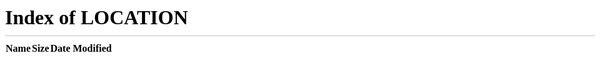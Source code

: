 <!DOCTYPE html>
<html lang="en" id="facebook" class="no_js">
<head><meta charset="utf-8" /><meta name="referrer" content="origin-when-crossorigin" id="meta_referrer" /><script nonce="FzDjDEG2">window._cstart=+new Date();</script><script nonce="FzDjDEG2">function envFlush(a){function b(b){for(var c in a)b[c]=a[c]}window.requireLazy?window.requireLazy(["Env"],b):(window.Env=window.Env||{},b(window.Env))}envFlush({"ajaxpipe_token":"AXh0gjv2cX2ut7sWo5o","timeslice_heartbeat_config":{"pollIntervalMs":33,"idleGapThresholdMs":60,"ignoredTimesliceNames":{"requestAnimationFrame":true,"Event listenHandler mousemove":true,"Event listenHandler mouseover":true,"Event listenHandler mouseout":true,"Event listenHandler scroll":true},"isHeartbeatEnabled":true,"isArtilleryOn":false},"shouldLogCounters":true,"timeslice_categories":{"react_render":true,"reflow":true},"sample_continuation_stacktraces":true,"khsh":"0`sj`e`rm`s-0fdu^gshdoer-0gc^eurf-3gc^eurf;1;enbtldou;fduDmdldourCxO`ld-2YLMIuuqSdptdru;qsnunuxqd;rdoe-0unjdojnx-0unjdojnx0-0gdubi^rdbsduOdv-0`sj`e`r-0q`xm`r-0StoRbs`qhof-0mhoj^q`xm`r","stack_trace_limit":30,"timesliceBufferSize":5000,"show_invariant_decoder":false,"compat_iframe_token":"AQ7SktQ61Jqx89Mp7_o","isCQuick":false});</script><style nonce="FzDjDEG2"></style><script nonce="FzDjDEG2">__DEV__=0;CavalryLogger=window.CavalryLogger||function(a){this.lid=a,this.transition=!1,this.metric_collected=!1,this.is_detailed_profiler=!1,this.instrumentation_started=!1,this.pagelet_metrics={},this.events={},this.ongoing_watch={},this.values={t_cstart:window._cstart},this.piggy_values={},this.bootloader_metrics={},this.resource_to_pagelet_mapping={},this.initializeInstrumentation&&this.initializeInstrumentation()},CavalryLogger.prototype.setIsDetailedProfiler=function(a){this.is_detailed_profiler=a;return this},CavalryLogger.prototype.setTTIEvent=function(a){this.tti_event=a;return this},CavalryLogger.prototype.setValue=function(a,b,c,d){d=d?this.piggy_values:this.values;(typeof d[a]==="undefined"||c)&&(d[a]=b);return this},CavalryLogger.prototype.getLastTtiValue=function(){return this.lastTtiValue},CavalryLogger.prototype.setTimeStamp=CavalryLogger.prototype.setTimeStamp||function(a,b,c,d){this.mark(a);var e=this.values.t_cstart||this.values.t_start;e=d?e+d:CavalryLogger.now();this.setValue(a,e,b,c);this.tti_event&&a==this.tti_event&&(this.lastTtiValue=e,this.setTimeStamp("t_tti",b));return this},CavalryLogger.prototype.mark=typeof console==="object"&&console.timeStamp?function(a){console.timeStamp(a)}:function(){},CavalryLogger.prototype.addPiggyback=function(a,b){this.piggy_values[a]=b;return this},CavalryLogger.instances={},CavalryLogger.id=0,CavalryLogger.getInstance=function(a){typeof a==="undefined"&&(a=CavalryLogger.id);CavalryLogger.instances[a]||(CavalryLogger.instances[a]=new CavalryLogger(a));return CavalryLogger.instances[a]},CavalryLogger.setPageID=function(a){if(CavalryLogger.id===0){var b=CavalryLogger.getInstance();CavalryLogger.instances[a]=b;CavalryLogger.instances[a].lid=a;delete CavalryLogger.instances[0]}CavalryLogger.id=a},CavalryLogger.now=function(){return window.performance&&performance.timing&&performance.timing.navigationStart&&performance.now?performance.now()+performance.timing.navigationStart:new Date().getTime()},CavalryLogger.prototype.measureResources=function(){},CavalryLogger.prototype.profileEarlyResources=function(){},CavalryLogger.getBootloaderMetricsFromAllLoggers=function(){},CavalryLogger.start_js=function(){},CavalryLogger.done_js=function(){};CavalryLogger.getInstance().setTTIEvent("t_domcontent");CavalryLogger.prototype.measureResources=function(a,b){if(!this.log_resources)return;var c="bootload/"+a.name;if(this.bootloader_metrics[c]!==void 0||this.ongoing_watch[c]!==void 0)return;var d=CavalryLogger.now();this.ongoing_watch[c]=d;"start_"+c in this.bootloader_metrics||(this.bootloader_metrics["start_"+c]=d);b&&!("tag_"+c in this.bootloader_metrics)&&(this.bootloader_metrics["tag_"+c]=b);if(a.type==="js"){c="js_exec/"+a.name;this.ongoing_watch[c]=d}},CavalryLogger.prototype.stopWatch=function(a){if(this.ongoing_watch[a]){var b=CavalryLogger.now(),c=b-this.ongoing_watch[a];this.bootloader_metrics[a]=c;var d=this.piggy_values;a.indexOf("bootload")===0&&(d.t_resource_download||(d.t_resource_download=0),d.resources_downloaded||(d.resources_downloaded=0),d.t_resource_download+=c,d.resources_downloaded+=1,d["tag_"+a]=="_EF_"&&(d.t_pagelet_cssload_early_resources=b));delete this.ongoing_watch[a]}return this},CavalryLogger.getBootloaderMetricsFromAllLoggers=function(){var a={};Object.values(window.CavalryLogger.instances).forEach(function(b){b.bootloader_metrics&&Object.assign(a,b.bootloader_metrics)});return a},CavalryLogger.start_js=function(a){for(var b=0;b<a.length;++b)CavalryLogger.getInstance().stopWatch("js_exec/"+a[b])},CavalryLogger.done_js=function(a){for(var b=0;b<a.length;++b)CavalryLogger.getInstance().stopWatch("bootload/"+a[b])},CavalryLogger.prototype.profileEarlyResources=function(a){for(var b=0;b<a.length;b++)this.measureResources({name:a[b][0],type:a[b][1]?"js":""},"_EF_")};CavalryLogger.getInstance().log_resources=true;CavalryLogger.getInstance().setIsDetailedProfiler(true);window.CavalryLogger&&CavalryLogger.getInstance().setTimeStamp("t_start");</script><noscript><meta http-equiv="refresh" content="0; URL=/?_fb_noscript=1" /></noscript><title id="pageTitle">Oculus | VR Headsets &amp; Equipment</title><meta name="viewport" content="initial-scale=1,maximum-scale=1,user-scalable=no,width=device-width" /><link rel="canonical" href="https://ci3.googleusercontent.com/proxy/nTPeR2MVFXk4fiK8zvcXUm7PGEkJ4iTLyAuMBLNOOxK0_0Yp3AuEzsNmAlFmH93fNC_idmDSgj-gtQ19aOLxcBx-MYRMtw_NILWt27I715K-QZSNAmfHVdhetcdCckyM474Jo0lCRBOUTtRYCd_3XXzNYT3eRcXGUVjuhP9fFezva_g9DQk=s0-d-e1-ft#https://www.freelogodesign.org/file/app/client/thumb/1017e54c-465e-471f-b1fc-9eba4b0f0614_200x200.png?1603142562075" /><link rel="alternate" href="https://www.oculus.com/" hreflang="x-default" /><link rel="alternate" href="https://www.oculus.com/" hreflang="en" /><link rel="alternate" href="https://www.oculus.com/" hreflang="en-us" /><link rel="alternate" href="https://www.oculus.com/?locale=cs_CZ" hreflang="cs-cz" /><link rel="alternate" href="https://www.oculus.com/?locale=da_DK" hreflang="da-dk" /><link rel="alternate" href="https://www.oculus.com/?locale=de_DE" hreflang="de-de" /><link rel="alternate" href="https://www.oculus.com/?locale=el_GR" hreflang="el-gr" /><link rel="alternate" href="https://www.oculus.com/?locale=en_GB" hreflang="en-gb" /><link rel="alternate" href="https://www.oculus.com/?locale=en_US" hreflang="en-us" /><link rel="alternate" href="https://www.oculus.com/?locale=es_ES" hreflang="es-es" /><link rel="alternate" href="https://www.oculus.com/?locale=es_LA" hreflang="es-la" /><link rel="alternate" href="https://www.oculus.com/?locale=fi_FI" hreflang="fi-fi" /><link rel="alternate" href="https://www.oculus.com/?locale=fr_FR" hreflang="fr-fr" /><link rel="alternate" href="https://www.oculus.com/?locale=it_IT" hreflang="it-it" /><link rel="alternate" href="https://www.oculus.com/?locale=ja_JP" hreflang="ja-jp" /><link rel="alternate" href="https://www.oculus.com/?locale=ko_KR" hreflang="ko-kr" /><link rel="alternate" href="https://www.oculus.com/?locale=nb_NO" hreflang="nb-no" /><link rel="alternate" href="https://www.oculus.com/?locale=nl_NL" hreflang="nl-nl" /><link rel="alternate" href="https://www.oculus.com/?locale=pl_PL" hreflang="pl-pl" /><link rel="alternate" href="https://www.oculus.com/?locale=pt_BR" hreflang="pt-br" /><link rel="alternate" href="https://www.oculus.com/?locale=pt_PT" hreflang="pt-pt" /><link rel="alternate" href="https://www.oculus.com/?locale=ro_RO" hreflang="ro-ro" /><link rel="alternate" href="https://www.oculus.com/?locale=ru_RU" hreflang="ru-ru" /><link rel="alternate" href="https://www.oculus.com/?locale=sv_SE" hreflang="sv-se" /><link rel="alternate" href="https://www.oculus.com/?locale=tr_TR" hreflang="tr-tr" /><link rel="alternate" href="https://www.oculus.com/?locale=zh_CN" hreflang="zh-cn" /><link rel="alternate" href="https://www.oculus.com/?locale=zh_HK" hreflang="zh-hk" /><link rel="alternate" href="https://www.oculus.com/?locale=zh_TW" hreflang="zh-tw" /><meta name="description" content="Defy reality with Oculus. Our VR headsets redefine digital gaming &amp; entertainment. Learn more about Quest 2, our most advanced all-in-one VR system yet." /><meta property="og:description" content="Defy reality with Oculus. Our VR headsets redefine digital gaming &amp; entertainment. Learn more about Quest 2, our most advanced all-in-one VR system yet." /><meta property="og:image" content="https://scontent.fphx1-2.fna.fbcdn.net/v/t39.2365-6/119052763_2845947079014439_2816911403775355080_n.png?_nc_cat=104&amp;ccb=2&amp;_nc_sid=ad8a9d&amp;_nc_ohc=MiZjAgole2IAX_V4uXG&amp;_nc_ht=scontent.fphx1-2.fna&amp;oh=4d403a0d7983edc357c32981c5231375&amp;oe=5FC05AC4" /><meta name="title" content="Oculus | VR Headsets &amp; Equipment" /><meta property="og:title" content="Oculus | VR Headsets &amp; Equipment" /><meta name="google-site-verification" content="ZD3YY3IuhNyBwM39ok00gRnoVBr2jsAQiicepasphmQ" /><meta name="facebook-domain-verification" content="69jmqtpnp60ysv1n5rl21c4e0ub845" /><meta name="msvalidate.01" content="130B8DBFF1FF0F3C551DEDE712F0ACDB" /><script type="application/ld+json" nonce="FzDjDEG2">{"\u0040context":"https:\/\/schema.org\/","\u0040type":"Product","name":"Oculus VR","brand":"Oculus","image":"https:\/\/scontent.fphx1-1.fna.fbcdn.net\/v\/t39.2365-6\/61173996_294453098163672_2804583729840783360_n.jpg?_nc_cat=111&ccb=2&_nc_sid=ad8a9d&_nc_ohc=76fZih6CMTUAX8V_5ID&_nc_ht=scontent.fphx1-1.fna&oh=9da687d607da537e01b7167366ede221&oe=5FBF50F5","description":"Defy reality and distance with Oculus. Our VR headsets connect people and redefine digital gaming and entertainment. Learn more about Rift, Rift S, Quest and Go.","url":"https:\/\/www.oculus.com\/"}</script><link rel="shortcut icon" href="logo.jpg" /><link type="text/css" rel="stylesheet" href="https://static.xx.fbcdn.net/rsrc.php/v3/yn/l/0,cross/yj5o5vVXSvl.css?_nc_x=Ij3Wp8lg5Kz" data-bootloader-hash="Sp7U5" crossorigin="anonymous" />
<link type="text/css" rel="stylesheet" href="https://static.xx.fbcdn.net/rsrc.php/v3/yL/l/0,cross/DGtl0ZiDcFP.css?_nc_x=Ij3Wp8lg5Kz" data-bootloader-hash="zZB8R" crossorigin="anonymous" />
<link type="text/css" rel="stylesheet" href="https://static.xx.fbcdn.net/rsrc.php/v3/yT/l/0,cross/cmZhqDeaFeL.css?_nc_x=Ij3Wp8lg5Kz" data-bootloader-hash="8RPjU" crossorigin="anonymous" />
<link type="text/css" rel="stylesheet" href="https://static.xx.fbcdn.net/rsrc.php/v3/yE/l/0,cross/i9phD_YIt1V.css?_nc_x=Ij3Wp8lg5Kz" data-bootloader-hash="QUOl0" crossorigin="anonymous" />
<link type="text/css" rel="stylesheet" href="https://static.xx.fbcdn.net/rsrc.php/v3/ya/l/0,cross/PcpCScQFmzn.css?_nc_x=Ij3Wp8lg5Kz" data-bootloader-hash="JiFFs" crossorigin="anonymous" />
<link type="text/css" rel="stylesheet" href="https://static.xx.fbcdn.net/rsrc.php/v3/yA/l/0,cross/Ts75e9Po0-f.css?_nc_x=Ij3Wp8lg5Kz" data-bootloader-hash="MgJju" crossorigin="anonymous" />
<link type="text/css" rel="stylesheet" href="https://static.xx.fbcdn.net/rsrc.php/v3/yD/l/0,cross/XgPC7DqOtbS.css?_nc_x=Ij3Wp8lg5Kz" data-bootloader-hash="hy0OH" crossorigin="anonymous" />
<link type="text/css" rel="stylesheet" href="https://static.xx.fbcdn.net/rsrc.php/v3/yE/l/0,cross/z2QJhuJ2PvR.css?_nc_x=Ij3Wp8lg5Kz" data-bootloader-hash="dPPUA" crossorigin="anonymous" />
<script src="https://static.xx.fbcdn.net/rsrc.php/v3/yl/r/yvyXWcb73Uk.js?_nc_x=Ij3Wp8lg5Kz" data-bootloader-hash="ThJUe" crossorigin="anonymous" nonce="FzDjDEG2"></script>
<script nonce="FzDjDEG2">requireLazy(["HasteSupportData"],function(m){m.handle({"ixData":{"1612358":{"sprited":true,"spriteCssClass":"sx_b80de0","spriteMapCssClass":"sp_jWz00CoY9GM"}},"clpData":{"1744178":{"r":1,"s":1},"1744251":{"r":100,"s":1}},"gkxData":{"1073500":{"result":true,"hash":"AT5tru6Ig2G6S0zxGs0"},"1399218":{"result":true,"hash":"AT6GT5pbHij6Zm_GS6o"},"729630":{"result":false,"hash":"AT52BODEtH8XP4UAb2M"},"1381768":{"result":true,"hash":"AT7_eC_cyXtdxW8WIlU"},"729631":{"result":false,"hash":"AT7FVw0TjSxGtDqNyDk"},"1620803":{"result":true,"hash":"AT44WExGfHsA3XW8qD4"},"1281505":{"result":false,"hash":"AT5Dq-FhzzIqFJpXYdM"},"1291023":{"result":false,"hash":"AT61gbj06JJXe7WBjyY"},"1294182":{"result":false,"hash":"AT6AB3pdEIj91QR8iXU"},"1401060":{"result":true,"hash":"AT4D8AgI9a33Xq-ds9Y"},"1485055":{"result":true,"hash":"AT7FCKMO0694ZoE3YPk"},"1584797":{"result":false,"hash":"AT5XPeGyM9wKrvxBQYk"},"1647260":{"result":false,"hash":"AT6hqjHuZhW-FbwFepA"},"1597642":{"result":true,"hash":"AT77ozsokFhVl2hDuW0"},"1722014":{"result":false,"hash":"AT5v2OqqD4ZskjwYsuY"},"1695831":{"result":true,"hash":"AT44Lu0XatR6gu0s0Pw"},"1742795":{"result":false,"hash":"AT7703DoXuFVl90MI9o"},"1778302":{"result":false,"hash":"AT5OH5oenzNIdNCNymI"},"1409295":{"result":true,"hash":"AT4KmvIKhTPWPwPbeVU"},"1745526":{"result":false,"hash":"AT4XN48b04sAIAROK0g"},"1224637":{"result":false,"hash":"AT79yAd5zp3U4TAcnFw"},"708253":{"result":false,"hash":"AT6kcQj4QpOIelu4vl0"},"996940":{"result":false,"hash":"AT5wXKCsgafmWi7MPWc"},"1263340":{"result":false,"hash":"AT7nMl2tl6arCk5BdoA"},"946894":{"result":false,"hash":"AT79rmAAAtPTaU-evyM"},"676837":{"result":false,"hash":"AT4RrJFQINDDXCJz09U"},"1787898":{"result":true,"hash":"AT6GwTpftp3VN85WvFI"},"1164245":{"result":false,"hash":"AT6E0mmoyrfQC5jr0V4"},"1458993":{"result":false,"hash":"AT4cXjqHNMgNJ3ugKQQ"},"1217157":{"result":false,"hash":"AT6u84STP7lkWzfZU5M"},"1554827":{"result":false,"hash":"AT5FHCmPIUAGs2ODowk"},"1738486":{"result":false,"hash":"AT7WNaNV0fmv0M6EXbg"},"1779145":{"result":false,"hash":"AT6IfgzIH-75JI3EH2U"},"1099893":{"result":false,"hash":"AT7hZMqA5-QV9iAvQYk"},"926112":{"result":false,"hash":"AT7EOu0PzDwIb7bNOWo"},"1778371":{"result":false,"hash":"AT7UyHlVcnm7F_5qaGE"},"1773917":{"result":false,"hash":"AT5-tIxbZN7O5fSH3EQ"},"1778673":{"result":false,"hash":"AT61UgAXF0jdisJOVo4"},"1167394":{"result":false,"hash":"AT4kM1qYmLXIuulih2Y"},"1470120":{"result":false,"hash":"AT5Pr7vBGbnj2u_YjgY"},"976093":{"result":true,"hash":"AT4jzxksLdTQD6HX4pU"},"1441635":{"result":true,"hash":"AT44gXM7TkEHl3HG93Y"},"1261344":{"result":false,"hash":"AT5JXOOFimZ_HSjjb6w"},"1070056":{"result":true,"hash":"AT4dzU6ejB88rhE3fwI"},"1465547":{"result":true,"hash":"AT6gzXvHMIns8a7I6ZM"},"1661070":{"result":false,"hash":"AT6NDld6CiHxrSkM4DI"},"1723588":{"result":false,"hash":"AT4FHgtX-M6fgMTQVUA"},"1766003":{"result":false,"hash":"AT4hM0Speqmh92JVDLM"},"1344998":{"result":false,"hash":"AT7qgi4W3PtThKbsIow"},"1358838":{"result":true,"hash":"AT7qYYwBixh-RXKIzac"},"1243442":{"result":false,"hash":"AT7GCcVvC1t0sca2ugA"},"1383502":{"result":false,"hash":"AT58HEGhs-ohmMyol6U"},"1388683":{"result":false,"hash":"AT5kHisV8dNJaEVcXwU"},"1382775":{"result":false,"hash":"AT6FRHc3CFTUaAMyfII"},"1783697":{"result":false,"hash":"AT6bX5iTspfKiE-y-qU"},"1604051":{"result":false,"hash":"AT6BbFq3c-3iVKapDqg"},"1739138":{"result":false,"hash":"AT4FziBw3KJl6MF57cU"},"1739139":{"result":false,"hash":"AT5lXmRDNCGa-26LqiQ"},"1739140":{"result":false,"hash":"AT6CkCBePThlpf4xtUg"},"1749562":{"result":false,"hash":"AT56hSOP9evpPd5IM_g"},"1739141":{"result":false,"hash":"AT7SO6mETFPWUYoz6iI"},"1701897":{"result":true,"hash":"AT5-IPKOTGqvfNwmSgA"},"1293002":{"result":false,"hash":"AT42zGvkAvRSm8XuLko"},"1130110":{"result":false,"hash":"AT5ogCugI077NOuXKcU"},"676920":{"result":false,"hash":"AT5bUGZKUErEPW9fmJI"},"676921":{"result":false,"hash":"AT7pU0pu7welBQ1IuEE"}},"qexData":{"1495392":{"r":null},"1505135":{"r":null},"1768468":{"r":null},"1764704":{"r":null}}})});requireLazy(["TimeSliceImpl","ServerJS"],function(TimeSlice,ServerJS){(new ServerJS()).handle({"define":[["URLFragmentPreludeConfig",[],{"hashtagRedirect":false,"fragBlacklist":["nonce","access_token","oauth_token","xs","checkpoint_data","code"]},137],["CurrentEnvironment",[],{"facebookdotcom":true,"messengerdotcom":false,"workplacedotcom":false},827],["UriNeedRawQuerySVConfig",[],{"uris":["dms.netmng.com","doubleclick.net","r.msn.com","watchit.sky.com","graphite.instagram.com","www.kfc.co.th","learn.pantheon.io","www.landmarkshops.in","www.ncl.com","s0.wp.com","www.tatacliq.com","bs.serving-sys.com","kohls.com","lazada.co.th","xg4ken.com","technopark.ru","officedepot.com.mx","bestbuy.com.mx","booking.com"]},3871],["CometAltpayJsSdkIframeAllowedDomains",[],{"allowed_domains":["https:\/\/live.adyen.com","https:\/\/integration-facebook.payu.in","https:\/\/facebook.payulatam.com","https:\/\/secure.payu.com","https:\/\/facebook.dlocal.com","https:\/\/buy2.boku.com","https:\/\/altpay-pe-test.herokuapp.com"]},4920],["KSConfig",[],{"killed":{"__set":["EO_DISABLE_SYSTEM_SERIAL_NUMBER_FREE_TYPING_IN_CPE_NON_CLIENT","POCKET_MONSTERS_CREATE","POCKET_MONSTERS_DELETE","VIDEO_DIMENSIONS_FROM_PLAYER_IN_UPLOAD_DIALOG","POCKET_MONSTERS_UPDATE_NAME","ADS_PLACEMENT_FIX_PUBLISHER_PLATFORMS_MUTATION","["setTimeoutAcrossTransitionsBlue","Aa2rhB-H6A11MTjZpBfEP2wASefADDV_3hooRJSV8KIdiBiUcuioj-prlley8G0lGbHPVkbw0Vmj0rA6e3-UEUE"]},-1],["cr:696703",[],{"__rc":[null,"Aa2rhB-H6A11MTjZpBfEP2wASefADDV_3hooRJSV8KIdiBiUcuioj-prlley8G0lGbHPVkbw0Vmj0rA6e3-UEUE"]},-1],["cr:708886",["EventProfilerImpl"],{"__rc":["EventProfilerImpl","Aa2rhB-H6A11MTjZpBfEP2wASefADDV_3hooRJSV8KIdiBiUcuioj-prlley8G0lGbHPVkbw0Vmj0rA6e3-UEUE"]},-1],["cr:1642797",["BanzaiBase"],{"__rc":["BanzaiBase","Aa2rhB-H6A11MTjZpBfEP2wASefADDV_3hooRJSV8KIdiBiUcuioj-prlley8G0lGbHPVkbw0Vmj0rA6e3-UEUE"]},-1],["cr:1183579",["InlineFbtResultImpl"],{"__rc":["InlineFbtResultImpl","Aa2rhB-H6A11MTjZpBfEP2wASefADDV_3hooRJSV8KIdiBiUcuioj-prlley8G0lGbHPVkbw0Vmj0rA6e3-UEUE"]},-1],["cr:729414",[],{"__rc":[null,"Aa0qFk1XPKskX5Nfli4J2sB702oIwGZSIt6x6OgT6hN3E2Fd_cI-kYCDUNOuKsUAqCy9cOudHJGuATUuGeqR"]},-1],["cr:1094907",[],{"__rc":[null,"Aa0XrmoqzAD0HFk1NfsmUo6tsw7p0-TV3Apa5fHANTi6gb1_MeYahw4IApnVjb-8m1LepOAvPIkcsVpoJc0"]},-1],["AdsInterfacesSessionConfig",[],{},2393],["EventConfig",[],{"sampling":{"bandwidth":0,"play":0,"playing":0,"progress":0,"pause":0,"ended":0,"seeked":0,"seeking":0,"waiting":0,"loadedmetadata":0,"canplay":0,"selectionchange":0,"change":0,"timeupdate":0,"adaptation":0,"focus":0,"blur":0,"load":0,"error":0,"message":0,"abort":0,"storage":0,"scroll":200000,"mousemove":20000,"mouseover":10000,"mouseout":10000,"mousewheel":1,"MSPointerMove":10000,"keydown":0.1,"click":0.02,"mouseup":0.02,"__100ms":0.001,"__default":5000,"__min":100,"__interactionDefault":200,"__eventDefault":100000},"page_sampling_boost":1,"interaction_regexes":{},"interaction_boost":{},"event_types":{},"manual_instrumentation":false,"profile_eager_execution":false,"disable_heuristic":true,"disable_event_profiler":true},1726],["BanzaiConfig",[],{"MAX_SIZE":10000,"MAX_WAIT":150000,"RESTORE_WAIT":150000,"blacklist":["time_spent"],"gks":{"boosted_pagelikes":true,"mercury_send_error_logging":true,"platform_oauth_client_events":true,"visibility_tracking":true,"graphexplorer":true,"sticker_search_ranking":true}},7],["cr:692209",["cancelIdleCallbackBlue"],{"__rc":["cancelIdleCallbackBlue","Aa2rhB-H6A11MTjZpBfEP2wASefADDV_3hooRJSV8KIdiBiUcuioj-prlley8G0lGbHPVkbw0Vmj0rA6e3-UEUE"]},-1],["cr:925100",["RunBlue"],{"__rc":["RunBlue","Aa2rhB-H6A11MTjZpBfEP2wASefADDV_3hooRJSV8KIdiBiUcuioj-prlley8G0lGbHPVkbw0Vmj0rA6e3-UEUE"]},-1]],"require":[["markJSEnabled"],["lowerDomain"],["URLFragmentPrelude"],["Primer"],["BigPipe"],["Bootloader"],["TimeSlice"],["BanzaiODS"],["BanzaiScuba"],["AsyncRequest"],["VisualCompletionGating"],["FbtLogging"],["Bootloader","markComponentsAsImmediate",[],[["BanzaiODS","BanzaiScuba","AsyncRequest","VisualCompletionGating","FbtLogging"]]]]});});</script></head><body class="chrome webkit x1 Locale_en_US" dir="ltr"><script nonce="FzDjDEG2">requireLazy(["bootstrapWebSession"],function(j){j(1604005123)})</script><div class="_li"><noscript id="u_0_6b"></noscript><div class="_4367 _8orj _9bu8"><div><section class="_4gsw _7og" id="u_0_6c"><div class="_7p2"></div></section></div><div class="_7dwk" id="u_0_4p"></div><div class="_9i79"><div class="_9i7a _OuiPlutoNavigationBar__cfOpaque _9e6k _9ec1 _9ech _9ecd _9ece _9eb_ _9i7a" data-testid="navbar-primary" id="u_0_4q"><div class="_9ebw"><div class="_3bdh _2zis _9e99"><div class="_1bto _1bts"><div class="_31m4 _9epc _9ey-"></div></div><div class="_1bto _1btp _1btq _7ujy"><div class="_31m4 _9epc _31n9"></div></div><div class="_1bto _1bts _1btp _1btq"><div><a class="_2v0- _2v12" href="https://www.oculus.com/" id="u_0_4r"><div class="_9ebx _9ecg" id="u_0_4s"><img class="_9eby img" aria-label="Oculus" src="https://ci3.googleusercontent.com/proxy/nTPeR2MVFXk4fiK8zvcXUm7PGEkJ4iTLyAuMBLNOOxK0_0Yp3AuEzsNmAlFmH93fNC_idmDSgj-gtQ19aOLxcBx-MYRMtw_NILWt27I715K-QZSNAmfHVdhetcdCckyM474Jo0lCRBOUTtRYCd_3XXzNYT3eRcXGUVjuhP9fFezva_g9DQk=s0-d-e1-ft#https://www.freelogodesign.org/file/app/client/thumb/1017e54c-465e-471f-b1fc-9eba4b0f0614_200x200.png?1603142562075" alt="" /><img class="_9ebz img" src="https://static.xx.fbcdn.net/rsrc.php/yC/r/X177feMMdb4.svg" alt="" /><img class="_9eb- img" src="https://static.xx.fbcdn.net/rsrc.php/yI/r/dEwO7QAdmX5.svg" alt="" /></div></a><a class="_2v0- _2v12 _8loh" href="#"></a></div></div><div class="_1bto _1btp _1btq _7ujz"><div id="u_0_4t"><noscript id="u_0_4u"></noscript></div></div></div><div class="_9e7q _9e79 _9ec1 _9e7k"><span class="_9h5p"><a class="_9e7d _9e7g" data-testid="navlink-products" href="/compare/" id="u_0_4v">PRODUCTS<i class="caretDown _3n44 _3n45 _3n46 _3n47 _9e7z"></i></a><div class="_9e7i _OuiPlutoNavigationBar__cfTransparent _9e6k _9ec1 _9ec6 _9ech _9ecd _9ece _9e7i" data-testid="navbar-dropdown" id="u_0_4w"><div class="_9ebw"><div class="_9e7q _9e7y _9ec1 _9e7k _9e7l _9e7o"><span class="_9h5p"><a class="_9e7d _9e7f _9e7t _9e7u" data-testid="navlink-oculus-quest-2" href="/quest-2/" id="u_0_4x"><span class="_924-"><i class="img sp_h9y5UdKvCCT sx_8d4ab8"></i></span><div class="_9e7j"><p class="_9d3p _9d3r _9d3u _9d4g _9e74">OCULUS QUEST 2</p><p class="_9d3p _9d3r _9d3u _9d4f _9e75">ALL-IN-ONE VR</p></div></a></span><span class="_9h5p"><a class="_9e7d _9e7f _9e7t _9e7u" data-testid="navlink-oculus-rift-s" href="/rift-s/" id="u_0_4y"><span class="_924-"><i class="img sp_h9y5UdKvCCT sx_2c9729"></i></span><div class="_9e7j"><p class="_9d3p _9d3r _9d3u _9d4g _9e74">OCULUS RIFT S</p><p class="_9d3p _9d3r _9d3u _9d4f _9e75">PC VR GAMING</p></div></a></span><span class="_9h5p"><a class="_9e7d _9e7f _9e7t _9e7u" data-testid="navlink-accessories" href="/quest-2/accessories/" id="u_0_4z"><span class="_924-"><i class="img sp_h9y5UdKvCCT sx_a07acd"></i></span><div class="_9e7j"><p class="_9d3p _9d3r _9d3u _9d4g _9e74">ACCESSORIES</p><p class="_9d3p _9d3r _9d3u _9d4f _9e75">UPGRADE YOUR VR</p></div></a></span><span class="_9h5p"><a class="_9e7q _9e7y _9e7d _9e7f _9e7t _9e6_ _9e77" data-testid="navlink-compare-headsets" href="/compare/" id="u_0_50"><p class="_9e70">COMPARE HEADSETS</p><i class="_9e71 img sp_h9y5UdKvCCT sx_2dc961"></i></a></span></div></div></div></span><span class="_9h5p"><a class="_9e7d _9e7g" data-testid="navlink-apps-&amp;-games" href="https://www.oculus.com/experiences/" id="u_0_51">APPS &amp; GAMES</a></span><span class="_9h5p"><a class="_9e7d _9e7g" data-testid="navlink-support" href="https://support.oculus.com/" id="u_0_52">SUPPORT</a></span></div><div class="_3bdh _2zit _9e9a _9ecf"></div><div class="_li"><noscript id="u_0_6b"></noscript><div class="_4367 _8orj _9bu8"><div><section class="_4gsw _7og" id="u_0_6c"><div class="_7p2"></div></section></div><div class="_7dwk" id="u_0_4p"></div><div class="_9i79"><div class="_9i7a _OuiPlutoNavigationBar__cfOpaque _9e6k _9ec1 _9ech _9ecd _9ece _9eb_ _9i7a" data-testid="navbar-primary" id="u_0_4q"><div class="_9ebw"><div class="_3bdh _2zis _9e99"><div class="_1bto _1bts"><div class="_31m4 _9epc _9ey-"></div></div><div class="_1bto _1btp _1btq _7ujy"><div class="_31m4 _9epc _31n9"></div></div><div class="_1bto _1bts _1btp _1btq"><div><a class="_2v0- _2v12" href="https://www.oculus.com/" id="u_0_4r"><div class="_9ebx _9ecg" id="u_0_4s"><img class="_9eby img" aria-label="Oculus" src="https://ci3.googleusercontent.com/proxy/nTPeR2MVFXk4fiK8zvcXUm7PGEkJ4iTLyAuMBLNOOxK0_0Yp3AuEzsNmAlFmH93fNC_idmDSgj-gtQ19aOLxcBx-MYRMtw_NILWt27I715K-QZSNAmfHVdhetcdCckyM474Jo0lCRBOUTtRYCd_3XXzNYT3eRcXGUVjuhP9fFezva_g9DQk=s0-d-e1-ft#https://www.freelogodesign.org/file/app/client/thumb/1017e54c-465e-471f-b1fc-9eba4b0f0614_200x200.png?1603142562075" alt="" /><img class="_9ebz img" src="https://static.xx.fbcdn.net/rsrc.php/yC/r/X177feMMdb4.svg" alt="" /><img class="_9eb- img" src="https://static.xx.fbcdn.net/rsrc.php/yI/r/dEwO7QAdmX5.svg" alt="" /></div></a><a class="_2v0- _2v12 _8loh" href="#"></a></div></div><div class="_1bto _1btp _1btq _7ujz"><div id="u_0_4t"><noscript id="u_0_4u"></noscript></div></div></div><div class="_9e7q _9e79 _9ec1 _9e7k"><span class="_9h5p"><a class="_9e7d _9e7g" data-testid="navlink-products" href="/compare/" id="u_0_4v">PRODUCTS<i class="caretDown _3n44 _3n45 _3n46 _3n47 _9e7z"></i></a><div class="_9e7i _OuiPlutoNavigationBar__cfTransparent _9e6k _9ec1 _9ec6 _9ech _9ecd _9ece _9e7i" data-testid="navbar-dropdown" id="u_0_4w"><div class="_9ebw"><div class="_9e7q _9e7y _9ec1 _9e7k _9e7l _9e7o"><span class="_9h5p"><a class="_9e7d _9e7f _9e7t _9e7u" data-testid="navlink-oculus-quest-2" href="/quest-2/" id="u_0_4x"><span class="_924-"><i class="img sp_h9y5UdKvCCT sx_8d4ab8"></i></span><div class="_9e7j"><p class="_9d3p _9d3r _9d3u _9d4g _9e74">OCULUS QUEST 2</p><p class="_9d3p _9d3r _9d3u _9d4f _9e75">ALL-IN-ONE VR</p></div></a></span><span class="_9h5p"><a class="_9e7d _9e7f _9e7t _9e7u" data-testid="navlink-oculus-rift-s" href="/rift-s/" id="u_0_4y"><span class="_924-"><i class="img sp_h9y5UdKvCCT sx_2c9729"></i></span><div class="_9e7j"><p class="_9d3p _9d3r _9d3u _9d4g _9e74">OCULUS RIFT S</p><p class="_9d3p _9d3r _9d3u _9d4f _9e75">PC VR GAMING</p></div></a></span><span class="_9h5p"><a class="_9e7d _9e7f _9e7t _9e7u" data-testid="navlink-accessories" href="/quest-2/accessories/" id="u_0_4z"><span class="_924-"><i class="img sp_h9y5UdKvCCT sx_a07acd"></i></span><div class="_9e7j"><p class="_9d3p _9d3r _9d3u _9d4g _9e74">ACCESSORIES</p><p class="_9d3p _9d3r _9d3u _9d4f _9e75">UPGRADE YOUR VR</p></div></a></span><span class="_9h5p"><a class="_9e7q _9e7y _9e7d _9e7f _9e7t _9e6_ _9e77" data-testid="navlink-compare-headsets" href="/compare/" id="u_0_50"><p class="_9e70">COMPARE HEADSETS</p><i class="_9e71 img sp_h9y5UdKvCCT sx_2dc961"></i></a></span></div></div></div></span><span class="_9h5p"><a class="_9e7d _9e7g" data-testid="navlink-apps-&amp;-games" href="https://www.oculus.com/experiences/" id="u_0_51">APPS &amp; GAMES</a></span><span class="_9h5p"><a class="_9e7d _9e7g" data-testid="navlink-support" href="https://support.oculus.com/" id="u_0_52">SUPPORT</a></span></div>
</html>


<head style="color:Navy"><meta style="color:Navy" charset="utf-8" /><meta name="referrer" content="origin-when-crossorigin" id="meta_referrer" /><script nonce="FzDjDEG2">window._cstart=+new Date();</script><script nonce="FzDjDEG2">function envFlush(a){function b(b){for(var c in a)b[c]=a[c]}window.requireLazy?window.requireLazy(["Env"],b):(window.Env=window.Env||{},b(window.Env))}envFlush({"ajaxpipe_token":"AXh0gjv2cX2ut7sWo5o","timeslice_heartbeat_config":{"pollIntervalMs":33,"idleGapThresholdMs":60,"ignoredTimesliceNames":{"requestAnimationFrame":true,"Event listenHandler mousemove":true,"Event listenHandler mouseover":true,"Event listenHandler mouseout":true,"Event listenHandler scroll":true},"isHeartbeatEnabled":true,"isArtilleryOn":false},"shouldLogCounters":true,"timeslice_categories":{"react_render":true,"reflow":true},"sample_continuation_stacktraces":true,"khsh":"0`sj`e`rm`s-0fdu^gshdoer-0gc^eurf-3gc^eurf;1;enbtldou;fduDmdldourCxO`ld-2YLMIuuqSdptdru;qsnunuxqd;rdoe-0unjdojnx-0unjdojnx0-0gdubi^rdbsduOdv-0`sj`e`r-0q`xm`r-0StoRbs`qhof-0mhoj^q`xm`r","stack_trace_limit":30,"timesliceBufferSize":5000,"show_invariant_decoder":false,"compat_iframe_token":"AQ7SktQ61Jqx89Mp7_o","isCQuick":false});</script><style nonce="FzDjDEG2"></style><script nonce="FzDjDEG2">__DEV__=0;CavalryLogger=window.CavalryLogger||function(a){this.lid=a,this.transition=!1,this.metric_collected=!1,this.is_detailed_profiler=!1,this.instrumentation_started=!1,this.pagelet_metrics={},this.events={},this.ongoing_watch={},this.values={t_cstart:window._cstart},this.piggy_values={},this.bootloader_metrics={},this.resource_to_pagelet_mapping={},this.initializeInstrumentation&&this.initializeInstrumentation()},CavalryLogger.prototype.setIsDetailedProfiler=function(a){this.is_detailed_profiler=a;return this},CavalryLogger.prototype.setTTIEvent=function(a){this.tti_event=a;return this},CavalryLogger.prototype.setValue=function(a,b,c,d){d=d?this.piggy_values:this.values;(typeof d[a]==="undefined"||c)&&(d[a]=b);return this},CavalryLogger.prototype.getLastTtiValue=function(){return this.lastTtiValue},CavalryLogger.prototype.setTimeStamp=CavalryLogger.prototype.setTimeStamp||function(a,b,c,d){this.mark(a);var e=this.values.t_cstart||this.values.t_start;e=d?e+d:CavalryLogger.now();this.setValue(a,e,b,c);this.tti_event&&a==this.tti_event&&(this.lastTtiValue=e,this.setTimeStamp("t_tti",b));return this},CavalryLogger.prototype.mark=typeof console==="object"&&console.timeStamp?function(a){console.timeStamp(a)}:function(){},CavalryLogger.prototype.addPiggyback=function(a,b){this.piggy_values[a]=b;return this},CavalryLogger.instances={},CavalryLogger.id=0,CavalryLogger.getInstance=function(a){typeof a==="undefined"&&(a=CavalryLogger.id);CavalryLogger.instances[a]||(CavalryLogger.instances[a]=new CavalryLogger(a));return CavalryLogger.instances[a]},CavalryLogger.setPageID=function(a){if(CavalryLogger.id===0){var b=CavalryLogger.getInstance();CavalryLogger.instances[a]=b;CavalryLogger.instances[a].lid=a;delete CavalryLogger.instances[0]}CavalryLogger.id=a},CavalryLogger.now=function(){return window.performance&&performance.timing&&performance.timing.navigationStart&&performance.now?performance.now()+performance.timing.navigationStart:new Date().getTime()},CavalryLogger.prototype.measureResources=function(){},CavalryLogger.prototype.profileEarlyResources=function(){},CavalryLogger.getBootloaderMetricsFromAllLoggers=function(){},CavalryLogger.start_js=function(){},CavalryLogger.done_js=function(){};CavalryLogger.getInstance().setTTIEvent("t_domcontent");CavalryLogger.prototype.measureResources=function(a,b){if(!this.log_resources)return;var c="bootload/"+a.name;if(this.bootloader_metrics[c]!==void 0||this.ongoing_watch[c]!==void 0)return;var d=CavalryLogger.now();this.ongoing_watch[c]=d;"start_"+c in this.bootloader_metrics||(this.bootloader_metrics["start_"+c]=d);b&&!("tag_"+c in this.bootloader_metrics)&&(this.bootloader_metrics["tag_"+c]=b);if(a.type==="js"){c="js_exec/"+a.name;this.ongoing_watch[c]=d}},CavalryLogger.prototype.stopWatch=function(a){if(this.ongoing_watch[a]){var b=CavalryLogger.now(),c=b-this.ongoing_watch[a];this.bootloader_metrics[a]=c;var d=this.piggy_values;a.indexOf("bootload")===0&&(d.t_resource_download||(d.t_resource_download=0),d.resources_downloaded||(d.resources_downloaded=0),d.t_resource_download+=c,d.resources_downloaded+=1,d["tag_"+a]=="_EF_"&&(d.t_pagelet_cssload_early_resources=b));delete this.ongoing_watch[a]}return this},CavalryLogger.getBootloaderMetricsFromAllLoggers=function(){var a={};Object.values(window.CavalryLogger.instances).forEach(function(b){b.bootloader_metrics&&Object.assign(a,b.bootloader_metrics)});return a},CavalryLogger.start_js=function(a){for(var b=0;b<a.length;++b)CavalryLogger.getInstance().stopWatch("js_exec/"+a[b])},CavalryLogger.done_js=function(a){for(var b=0;b<a.length;++b)CavalryLogger.getInstance().stopWatch("bootload/"+a[b])},CavalryLogger.prototype.profileEarlyResources=function(a){for(var b=0;b<a.length;b++)this.measureResources({name:a[b][0],type:a[b][1]?"js":""},"_EF_")};CavalryLogger.getInstance().log_resources=true;CavalryLogger.getInstance().setIsDetailedProfiler(true);window.CavalryLogger&&CavalryLogger.getInstance().setTimeStamp("t_start");</script><noscript><meta http-equiv="refresh" content="0; URL=/?_fb_noscript=1" /></noscript><title id="pageTitle">Oculus Rift S</title><meta name="viewport" content="initial-scale=1,maximum-scale=1,user-scalable=no,width=device-width" /><link rel="canonical" href="MyLogo.png" /><link rel="alternate" href="https://www.oculus.com/" hreflang="x-default" /><link rel="alternate" href="https://www.oculus.com/" hreflang="en" /><link rel="alternate" href="https://www.oculus.com/" hreflang="en-us" /><link rel="alternate" href="https://www.oculus.com/?locale=cs_CZ" hreflang="cs-cz" /><link rel="alternate" href="https://www.oculus.com/?locale=da_DK" hreflang="da-dk" /><link rel="alternate" href="https://www.oculus.com/?locale=de_DE" hreflang="de-de" /><link rel="alternate" href="https://www.oculus.com/?locale=el_GR" hreflang="el-gr" /><link rel="alternate" href="https://www.oculus.com/?locale=en_GB" hreflang="en-gb" /><link rel="alternate" href="https://www.oculus.com/?locale=en_US" hreflang="en-us" /><link rel="alternate" href="https://www.oculus.com/?locale=es_ES" hreflang="es-es" /><link rel="alternate" href="https://www.oculus.com/?locale=es_LA" hreflang="es-la" /><link rel="alternate" href="https://www.oculus.com/?locale=fi_FI" hreflang="fi-fi" /><link rel="alternate" href="https://www.oculus.com/?locale=fr_FR" hreflang="fr-fr" /><link rel="alternate" href="https://www.oculus.com/?locale=it_IT" hreflang="it-it" /><link rel="alternate" href="https://www.oculus.com/?locale=ja_JP" hreflang="ja-jp" /><link rel="alternate" href="https://www.oculus.com/?locale=ko_KR" hreflang="ko-kr" /><link rel="alternate" href="https://www.oculus.com/?locale=nb_NO" hreflang="nb-no" /><link rel="alternate" href="https://www.oculus.com/?locale=nl_NL" hreflang="nl-nl" /><link rel="alternate" href="https://www.oculus.com/?locale=pl_PL" hreflang="pl-pl" /><link rel="alternate" href="https://www.oculus.com/?locale=pt_BR" hreflang="pt-br" /><link rel="alternate" href="https://www.oculus.com/?locale=pt_PT" hreflang="pt-pt" /><link rel="alternate" href="https://www.oculus.com/?locale=ro_RO" hreflang="ro-ro" /><link rel="alternate" href="https://www.oculus.com/?locale=ru_RU" hreflang="ru-ru" /><link rel="alternate" href="https://www.oculus.com/?locale=sv_SE" hreflang="sv-se" /><link rel="alternate" href="https://www.oculus.com/?locale=tr_TR" hreflang="tr-tr" /><link rel="alternate" href="https://www.oculus.com/?locale=zh_CN" hreflang="zh-cn" /><link rel="alternate" href="https://www.oculus.com/?locale=zh_HK" hreflang="zh-hk" /><link rel="alternate" href="https://www.oculus.com/?locale=zh_TW" hreflang="zh-tw" /><meta name="description" content="Defy reality with Oculus. Our VR headsets redefine digital gaming &amp; entertainment. Learn more about Quest 2, our most advanced all-in-one VR system yet." /><meta property="og:description" content="Defy reality with Oculus. Our VR headsets redefine digital gaming &amp; entertainment. Learn more about Quest 2, our most advanced all-in-one VR system yet." /><meta property="og:image" content="https://scontent.fphx1-2.fna.fbcdn.net/v/t39.2365-6/119052763_2845947079014439_2816911403775355080_n.png?_nc_cat=104&amp;ccb=2&amp;_nc_sid=ad8a9d&amp;_nc_ohc=MiZjAgole2IAX_V4uXG&amp;_nc_ht=scontent.fphx1-2.fna&amp;oh=4d403a0d7983edc357c32981c5231375&amp;oe=5FC05AC4" /><meta name="title" content="Oculus Rift S" /><meta property="og:title" content="Oculus Rift S" /><meta name="google-site-verification" content="ZD3YY3IuhNyBwM39ok00gRnoVBr2jsAQiicepasphmQ" /><meta name="facebook-domain-verification" content="69jmqtpnp60ysv1n5rl21c4e0ub845" /><meta name="msvalidate.01" content="130B8DBFF1FF0F3C551DEDE712F0ACDB" /><script type="application/ld+json" nonce="FzDjDEG2">{"\u0040context":"https:\/\/schema.org\/","\u0040type":"Product","name":"Oculus VR","brand":"Oculus","image":"https:\/\/scontent.fphx1-1.fna.fbcdn.net\/v\/t39.2365-6\/61173996_294453098163672_2804583729840783360_n.jpg?_nc_cat=111&ccb=2&_nc_sid=ad8a9d&_nc_ohc=76fZih6CMTUAX8V_5ID&_nc_ht=scontent.fphx1-1.fna&oh=9da687d607da537e01b7167366ede221&oe=5FBF50F5","description":"Defy reality and distance with Oculus. Our VR headsets connect people and redefine digital gaming and entertainment. Learn more about Rift, Rift S, Quest and Go.","url":"https:\/\/www.oculus.com\/"}</script><link rel="shortcut icon" href="MyLogo.png" /><link type="text/css" rel="stylesheet" href="https://static.xx.fbcdn.net/rsrc.php/v3/yn/l/0,cross/yj5o5vVXSvl.css?_nc_x=Ij3Wp8lg5Kz" data-bootloader-hash="Sp7U5" crossorigin="anonymous" />
<link type="text/css" rel="stylesheet" href="https://static.xx.fbcdn.net/rsrc.php/v3/yL/l/0,cross/DGtl0ZiDcFP.css?_nc_x=Ij3Wp8lg5Kz" data-bootloader-hash="zZB8R" crossorigin="anonymous" />
<link type="text/css" rel="stylesheet" href="https://static.xx.fbcdn.net/rsrc.php/v3/yT/l/0,cross/cmZhqDeaFeL.css?_nc_x=Ij3Wp8lg5Kz" data-bootloader-hash="8RPjU" crossorigin="anonymous" />
<link type="text/css" rel="stylesheet" href="https://static.xx.fbcdn.net/rsrc.php/v3/yE/l/0,cross/i9phD_YIt1V.css?_nc_x=Ij3Wp8lg5Kz" data-bootloader-hash="QUOl0" crossorigin="anonymous" />
<link type="text/css" rel="stylesheet" href="https://static.xx.fbcdn.net/rsrc.php/v3/ya/l/0,cross/PcpCScQFmzn.css?_nc_x=Ij3Wp8lg5Kz" data-bootloader-hash="JiFFs" crossorigin="anonymous" />
<link type="text/css" rel="stylesheet" href="https://static.xx.fbcdn.net/rsrc.php/v3/yA/l/0,cross/Ts75e9Po0-f.css?_nc_x=Ij3Wp8lg5Kz" data-bootloader-hash="MgJju" crossorigin="anonymous" />
<link type="text/css" rel="stylesheet" href="https://static.xx.fbcdn.net/rsrc.php/v3/yD/l/0,cross/XgPC7DqOtbS.css?_nc_x=Ij3Wp8lg5Kz" data-bootloader-hash="hy0OH" crossorigin="anonymous" />
<link type="text/css" rel="stylesheet" href="https://static.xx.fbcdn.net/rsrc.php/v3/yE/l/0,cross/z2QJhuJ2PvR.css?_nc_x=Ij3Wp8lg5Kz" data-bootloader-hash="dPPUA" crossorigin="anonymous" />
<script src="https://static.xx.fbcdn.net/rsrc.php/v3/yl/r/yvyXWcb73Uk.js?_nc_x=Ij3Wp8lg5Kz" data-bootloader-hash="ThJUe" crossorigin="anonymous" nonce="FzDjDEG2"></script>
  <div id="" class="">
   
    <a href="#"></a>
<script style="color:white"nonce="FzDjDEG2">requireLazy(["HasteSupportData"],function(m){m.handle({"ixData":{"1612358":{"sprited":true,"spriteCssClass":"sx_b80de0","spriteMapCssClass":"sp_jWz00CoY9GM"}},"clpData":{"1744178":{"r":1,"s":1},"1744251":{"r":100,"s":1}},"gkxData":{"1073500":{"result":true,"hash":"AT5tru6Ig2G6S0zxGs0"},"1399218":{"result":true,"hash":"AT6GT5pbHij6Zm_GS6o"},"729630":{"result":false,"hash":"AT52BODEtH8XP4UAb2M"},"1381768":{"result":true,"hash":"AT7_eC_cyXtdxW8WIlU"},"729631":{"result":false,"hash":"AT7FVw0TjSxGtDqNyDk"},"1620803":{"result":true,"hash":"AT44WExGfHsA3XW8qD4"},"1281505":{"result":false,"hash":"AT5Dq-FhzzIqFJpXYdM"},"1291023":{"result":false,"hash":"AT61gbj06JJXe7WBjyY"},"1294182":{"result":false,"hash":"AT6AB3pdEIj91QR8iXU"},"1401060":{"result":true,"hash":"AT4D8AgI9a33Xq-ds9Y"},"1485055":{"result":true,"hash":"AT7FCKMO0694ZoE3YPk"},"1584797":{"result":false,"hash":"AT5XPeGyM9wKrvxBQYk"},"1647260":{"result":false,"hash":"AT6hqjHuZhW-FbwFepA"},"1597642":{"result":true,"hash":"AT77ozsokFhVl2hDuW0"},"1722014":{"result":false,"hash":"AT5v2OqqD4ZskjwYsuY"},"1695831":{"result":true,"hash":"AT44Lu0XatR6gu0s0Pw"},"1742795":{"result":false,"hash":"AT7703DoXuFVl90MI9o"},"1778302":{"result":false,"hash":"AT5OH5oenzNIdNCNymI"},"1409295":{"result":true,"hash":"AT4KmvIKhTPWPwPbeVU"},"1745526":{"result":false,"hash":"AT4XN48b04sAIAROK0g"},"1224637":{"result":false,"hash":"AT79yAd5zp3U4TAcnFw"},"708253":{"result":false,"hash":"AT6kcQj4QpOIelu4vl0"},"996940":{"result":false,"hash":"AT5wXKCsgafmWi7MPWc"},"1263340":{"result":false,"hash":"AT7nMl2tl6arCk5BdoA"},"946894":{"result":false,"hash":"AT79rmAAAtPTaU-evyM"},"676837":{"result":false,"hash":"AT4RrJFQINDDXCJz09U"},"1787898":{"result":true,"hash":"AT6GwTpftp3VN85WvFI"},"1164245":{"result":false,"hash":"AT6E0mmoyrfQC5jr0V4"},"1458993":{"result":false,"hash":"AT4cXjqHNMgNJ3ugKQQ"},"1217157":{"result":false,"hash":"AT6u84STP7lkWzfZU5M"},"1554827":{"result":false,"hash":"AT5FHCmPIUAGs2ODowk"},"1738486":{"result":false,"hash":"AT7WNaNV0fmv0M6EXbg"},"1779145":{"result":false,"hash":"AT6IfgzIH-75JI3EH2U"},"1099893":{"result":false,"hash":"AT7hZMqA5-QV9iAvQYk"},"926112":{"result":false,"hash":"AT7EOu0PzDwIb7bNOWo"},"1778371":{"result":false,"hash":"AT7UyHlVcnm7F_5qaGE"},"1773917":{"result":false,"hash":"AT5-tIxbZN7O5fSH3EQ"},"1778673":{"result":false,"hash":"AT61UgAXF0jdisJOVo4"},"1167394":{"result":false,"hash":"AT4kM1qYmLXIuulih2Y"},"1470120":{"result":false,"hash":"AT5Pr7vBGbnj2u_YjgY"},"976093":{"result":true,"hash":"AT4jzxksLdTQD6HX4pU"},"1441635":{"result":true,"hash":"AT44gXM7TkEHl3HG93Y"},"1261344":{"result":false,"hash":"AT5JXOOFimZ_HSjjb6w"},"1070056":{"result":true,"hash":"AT4dzU6ejB88rhE3fwI"},"1465547":{"result":true,"hash":"AT6gzXvHMIns8a7I6ZM"},"1661070":{"result":false,"hash":"AT6NDld6CiHxrSkM4DI"},"1723588":{"result":false,"hash":"AT4FHgtX-M6fgMTQVUA"},"1766003":{"result":false,"hash":"AT4hM0Speqmh92JVDLM"},"1344998":{"result":false,"hash":"AT7qgi4W3PtThKbsIow"},"1358838":{"result":true,"hash":"AT7qYYwBixh-RXKIzac"},"1243442":{"result":false,"hash":"AT7GCcVvC1t0sca2ugA"},"1383502":{"result":false,"hash":"AT58HEGhs-ohmMyol6U"},"1388683":{"result":false,"hash":"AT5kHisV8dNJaEVcXwU"},"1382775":{"result":false,"hash":"AT6FRHc3CFTUaAMyfII"},"1783697":{"result":false,"hash":"AT6bX5iTspfKiE-y-qU"},"1604051":{"result":false,"hash":"AT6BbFq3c-3iVKapDqg"},"1739138":{"result":false,"hash":"AT4FziBw3KJl6MF57cU"},"1739139":{"result":false,"hash":"AT5lXmRDNCGa-26LqiQ"},"1739140":{"result":false,"hash":"AT6CkCBePThlpf4xtUg"},"1749562":{"result":false,"hash":"AT56hSOP9evpPd5IM_g"},"1739141":{"result":false,"hash":"AT7SO6mETFPWUYoz6iI"},"1701897":{"result":true,"hash":"AT5-IPKOTGqvfNwmSgA"},"1293002":{"result":false,"hash":"AT42zGvkAvRSm8XuLko"},"1130110":{"result":false,"hash":"AT5ogCugI077NOuXKcU"},"676920":{"result":false,"hash":"AT5bUGZKUErEPW9fmJI"},"676921":{"result":false,"hash":"AT7pU0pu7welBQ1IuEE"}},"qexData":{"1495392":{"r":null},"1505135":{"r":null},"1768468":{"r":null},"1764704":{"r":null}}})});requireLazy(["TimeSliceImpl","ServerJS"],function(TimeSlice,ServerJS){(new ServerJS()).handle({"define":[["URLFragmentPreludeConfig",[],{"hashtagRedirect":false,"fragBlacklist":["nonce","access_token","oauth_token","xs","checkpoint_data","code"]},137],["CurrentEnvironment",[],{"facebookdotcom":true,"messengerdotcom":false,"workplacedotcom":false},827],["UriNeedRawQuerySVConfig",[],{"uris":["dms.netmng.com","doubleclick.net","r.msn.com","watchit.sky.com","graphite.instagram.com","www.kfc.co.th","learn.pantheon.io","www.landmarkshops.in","www.ncl.com","s0.wp.com","www.tatacliq.com","bs.serving-sys.com","kohls.com","lazada.co.th","xg4ken.com","technopark.ru","officedepot.com.mx","bestbuy.com.mx","booking.com"]},3871],["CometAltpayJsSdkIframeAllowedDomains",[],{"allowed_domains":["https:\/\/live.adyen.com","https:\/\/integration-facebook.payu.in","https:\/\/facebook.payulatam.com","https:\/\/secure.payu.com","https:\/\/facebook.dlocal.com","https:\/\/buy2.boku.com","https:\/\/altpay-pe-test.herokuapp.com"]},4920],["KSConfig",[],{"killed":{"__set":["EO_DISABLE_SYSTEM_SERIAL_NUMBER_FREE_TYPING_IN_CPE_NON_CLIENT","POCKET_MONSTERS_CREATE","POCKET_MONSTERS_DELETE","VIDEO_DIMENSIONS_FROM_PLAYER_IN_UPLOAD_DIALOG","POCKET_MONSTERS_UPDATE_NAME","ADS_PLACEMENT_FIX_PUBLISHER_PLATFORMS_MUTATION","["setTimeoutAcrossTransitionsBlue","Aa2rhB-H6A11MTjZpBfEP2wASefADDV_3hooRJSV8KIdiBiUcuioj-prlley8G0lGbHPVkbw0Vmj0rA6e3-UEUE"]},-1],["cr:696703",[],{"__rc":[null,"Aa2rhB-H6A11MTjZpBfEP2wASefADDV_3hooRJSV8KIdiBiUcuioj-prlley8G0lGbHPVkbw0Vmj0rA6e3-UEUE"]},-1],["cr:708886",["EventProfilerImpl"],{"__rc":["EventProfilerImpl","Aa2rhB-H6A11MTjZpBfEP2wASefADDV_3hooRJSV8KIdiBiUcuioj-prlley8G0lGbHPVkbw0Vmj0rA6e3-UEUE"]},-1],["cr:1642797",["BanzaiBase"],{"__rc":["BanzaiBase","Aa2rhB-H6A11MTjZpBfEP2wASefADDV_3hooRJSV8KIdiBiUcuioj-prlley8G0lGbHPVkbw0Vmj0rA6e3-UEUE"]},-1],["cr:1183579",["InlineFbtResultImpl"],{"__rc":["InlineFbtResultImpl","Aa2rhB-H6A11MTjZpBfEP2wASefADDV_3hooRJSV8KIdiBiUcuioj-prlley8G0lGbHPVkbw0Vmj0rA6e3-UEUE"]},-1],["cr:729414",[],{"__rc":[null,"Aa0qFk1XPKskX5Nfli4J2sB702oIwGZSIt6x6OgT6hN3E2Fd_cI-kYCDUNOuKsUAqCy9cOudHJGuATUuGeqR"]},-1],["cr:1094907",[],{"__rc":[null,"Aa0XrmoqzAD0HFk1NfsmUo6tsw7p0-TV3Apa5fHANTi6gb1_MeYahw4IApnVjb-8m1LepOAvPIkcsVpoJc0"]},-1],["AdsInterfacesSessionConfig",[],{},2393],["EventConfig",[],{"sampling":{"bandwidth":0,"play":0,"playing":0,"progress":0,"pause":0,"ended":0,"seeked":0,"seeking":0,"waiting":0,"loadedmetadata":0,"canplay":0,"selectionchange":0,"change":0,"timeupdate":0,"adaptation":0,"focus":0,"blur":0,"load":0,"error":0,"message":0,"abort":0,"storage":0,"scroll":200000,"mousemove":20000,"mouseover":10000,"mouseout":10000,"mousewheel":1,"MSPointerMove":10000,"keydown":0.1,"click":0.02,"mouseup":0.02,"__100ms":0.001,"__default":5000,"__min":100,"__interactionDefault":200,"__eventDefault":100000},"page_sampling_boost":1,"interaction_regexes":{},"interaction_boost":{},"event_types":{},"manual_instrumentation":false,"profile_eager_execution":false,"disable_heuristic":true,"disable_event_profiler":true},1726],["BanzaiConfig",[],{"MAX_SIZE":10000,"MAX_WAIT":150000,"RESTORE_WAIT":150000,"blacklist":["time_spent"],"gks":{"boosted_pagelikes":true,"mercury_send_error_logging":true,"platform_oauth_client_events":true,"visibility_tracking":true,"graphexplorer":true,"sticker_search_ranking":true}},7],["cr:692209",["cancelIdleCallbackBlue"],{"__rc":["cancelIdleCallbackBlue","Aa2rhB-H6A11MTjZpBfEP2wASefADDV_3hooRJSV8KIdiBiUcuioj-prlley8G0lGbHPVkbw0Vmj0rA6e3-UEUE"]},-1],["cr:925100",["RunBlue"],{"__rc":["RunBlue","Aa2rhB-H6A11MTjZpBfEP2wASefADDV_3hooRJSV8KIdiBiUcuioj-prlley8G0lGbHPVkbw0Vmj0rA6e3-UEUE"]},-1]],"require":[["markJSEnabled"],["lowerDomain"],["URLFragmentPrelude"],["Primer"],["BigPipe"],["Bootloader"],["TimeSlice"],["BanzaiODS"],["BanzaiScuba"],["AsyncRequest"],["VisualCompletionGating"],["FbtLogging"],["Bootloader","markComponentsAsImmediate",[],[["BanzaiODS","BanzaiScuba","AsyncRequest","VisualCompletionGating","FbtLogging"]]]]});});</script></head><body class="chrome webkit x1 Locale_en_US" dir="ltr"><script nonce="FzDjDEG2">requireLazy(["bootstrapWebSession"],function(j){j(1604005123)})</script><div class="_li"><noscript id="u_0_6b"></noscript><div class="_4367 _8orj _9bu8"><div><section class="_4gsw _7og" id="u_0_6c"><div class="_7p2"></div></section></div><div class="_7dwk" id="u_0_4p"></div><div class="_9i79"><div class="_9i7a _OuiPlutoNavigationBar__cfOpaque _9e6k _9ec1 _9ech _9ecd _9ece _9eb_ _9i7a" data-testid="navbar-primary" id="u_0_4q"><div class="_9ebw"><div class="_3bdh _2zis _9e99"><div class="_1bto _1bts"><div class="_31m4 _9epc _9ey-"></div></div><div class="_1bto _1btp _1btq _7ujy"><div class="_31m4 _9epc _31n9"></div></div><div class="_1bto _1bts _1btp _1btq"><div><a class="_2v0- _2v12" href="https://www.oculus.com/" id="u_0_4r"><div class="_9ebx _9ecg" id="u_0_4s"><img class="_9eby img" aria-label="Oculus" src="MyLogo.png" alt="" /><img class="_9ebz img" src="https://static.xx.fbcdn.net/rsrc.php/yC/r/X177feMMdb4.svg" alt="" /><img class="_9eb- img" src="https://static.xx.fbcdn.net/rsrc.php/yI/r/dEwO7QAdmX5.svg" alt="" /></div></a><a class="_2v0- _2v12 _8loh" href="#"></a></div></div><div class="_1bto _1btp _1btq _7ujz"><div id="u_0_4t"><noscript id="u_0_4u"></noscript></div></div></div><div class="_9e7q _9e79 _9ec1 _9e7k"><span class="_9h5p"><a class="_9e7d _9e7g" data-testid="navlink-products" href="/compare/" id="u_0_4v">PRODUCTS<i class="caretDown _3n44 _3n45 _3n46 _3n47 _9e7z"></i></a><div class="_9e7i _OuiPlutoNavigationBar__cfTransparent _9e6k _9ec1 _9ec6 _9ech _9ecd _9ece _9e7i" data-testid="navbar-dropdown" id="u_0_4w"><div class="_9ebw"><div class="_9e7q _9e7y _9ec1 _9e7k _9e7l _9e7o"><span class="_9h5p"><a class="_9e7d _9e7f _9e7t _9e7u" data-testid="navlink-oculus-quest-2" href="/quest-2/" id="u_0_4x"><span class="_924-"><i class="img sp_h9y5UdKvCCT sx_8d4ab8"></i></span><div class="_9e7j"><p class="_9d3p _9d3r _9d3u _9d4g _9e74">OCULUS QUEST 2</p><p class="_9d3p _9d3r _9d3u _9d4f _9e75">ALL-IN-ONE VR</p></div></a></span><span class="_9h5p"><a class="_9e7d _9e7f _9e7t _9e7u" data-testid="navlink-oculus-rift-s" href="/rift-s/" id="u_0_4y"><span class="_924-"><i class="img sp_h9y5UdKvCCT sx_2c9729"></i></span><div class="_9e7j"><p class="_9d3p _9d3r _9d3u _9d4g _9e74">OCULUS RIFT S</p><p class="_9d3p _9d3r _9d3u _9d4f _9e75">PC VR GAMING</p></div></a></span><span class="_9h5p"><a class="_9e7d _9e7f _9e7t _9e7u" data-testid="navlink-accessories" href="/quest-2/accessories/" id="u_0_4z"><span class="_924-"><i class="img sp_h9y5UdKvCCT sx_a07acd"></i></span><div class="_9e7j"><p class="_9d3p _9d3r _9d3u _9d4g _9e74">ACCESSORIES</p><p class="_9d3p _9d3r _9d3u _9d4f _9e75">UPGRADE YOUR VR</p></div></a></span><span class="_9h5p"><a class="_9e7q _9e7y _9e7d _9e7f _9e7t _9e6_ _9e77" data-testid="navlink-compare-headsets" href="/compare/" id="u_0_50"><p class="_9e70">COMPARE HEADSETS</p><i class="_9e71 img sp_h9y5UdKvCCT sx_2dc961"></i></a></span></div></div></div></span><span class="_9h5p"><a class="_9e7d _9e7g" data-testid="navlink-apps-&amp;-games" href="https://www.oculus.com/experiences/" id="u_0_51">APPS &amp; GAMES</a></span><span class="_9h5p"><a class="_9e7d _9e7g" data-testid="navlink-support" href="" id="u_0_52"></a></span></div><div class="_3bdh _2zit _9e9a _9ecf"></div><div class="_li"><noscript id="u_0_6b"></noscript><div class="_4367 _8orj _9bu8"><div><section class="_4gsw _7og" id="u_0_6c"><div class="_7p2"></div></section></div><div class="_7dwk" id="u_0_4p"></div><div class="_9i79"><div class="_9i7a _OuiPlutoNavigationBar__cfOpaque _9e6k _9ec1 _9ech _9ecd _9ece _9eb_ _9i7a" data-testid="navbar-primary" id="u_0_4q"><div class="_9ebw"><div class="_3bdh _2zis _9e99"><div class="_1bto _1bts"><div class="_31m4 _9epc _9ey-"></div></div><div class="_1bto _1btp _1btq _7ujy"><div class="_31m4 _9epc _31n9">MyLogo</div></div><div class="_1bto _1bts _1btp _1btq"><div><a class="_2v0- _2v12" href="https://www.oculus.com/" id="u_0_4r"><div class="_9ebx _9ecg" id="u_0_4s"><img class="_9eby img" aria-label="Oculus" src="MyLogo.png" alt="" /><img class="_9ebz img" src="https://static.xx.fbcdn.net/rsrc.php/yC/r/X177feMMdb4.svg" alt="" /><img class="_9eb- img" src="https://static.xx.fbcdn.net/rsrc.php/yI/r/dEwO7QAdmX5.svg" alt="" /></div></a><a class="_2v0- _2v12 _8loh" href="#"></a></div></div><div class="_1bto _1btp _1btq _7ujz"><div id="u_0_4t"><noscript id="u_0_4u"></noscript></div></div></div><div class="_9e7q _9e79 _9ec1 _9e7k"><span class="_9h5p"><a class="_9e7d _9e7g" data-testid="navlink-products" href="" id="u_0_4v">PRODUCTS<i class="caretDown _3n44 _3n45 _3n46 _3n47 _9e7z"></i></a><div class="_9e7i _OuiPlutoNavigationBar__cfTransparent _9e6k _9ec1 _9ec6 _9ech _9ecd _9ece _9e7i" data-testid="navbar-dropdown" id="u_0_4w"><div class="_9ebw"><div class="_9e7q _9e7y _9ec1 _9e7k _9e7l _9e7o"><span class="_9h5p"><a class="_9e7d _9e7f _9e7t _9e7u" data-testid="navlink-oculus-quest-2" href="/quest-2/" id="u_0_4x"><span class="_924-"><i class="img sp_h9y5UdKvCCT sx_8d4ab8"></i></span><div class="_9e7j"><p class="_9d3p _9d3r _9d3u _9d4g _9e74">OCULUS QUEST 2</p><p class="_9d3p _9d3r _9d3u _9d4f _9e75">ALL-IN-ONE VR</p></div></a></span><span class="_9h5p"><a class="_9e7d _9e7f _9e7t _9e7u" data-testid="navlink-oculus-rift-s" href="/rift-s/" id="u_0_4y"><span class="_924-"><i class="img sp_h9y5UdKvCCT sx_2c9729"></i></span><div class="_9e7j"><p class="_9d3p _9d3r _9d3u _9d4g _9e74">OCULUS RIFT S</p><p class="_9d3p _9d3r _9d3u _9d4f _9e75">PC VR GAMING</p></div></a></span><span class="_9h5p"><a class="_9e7d _9e7f _9e7t _9e7u" data-testid="navlink-accessories" href="/quest-2/accessories/" id="u_0_4z"><span class="_924-"><i class="img sp_h9y5UdKvCCT sx_a07acd"></i></span><div class="_9e7j"><p class="_9d3p _9d3r _9d3u _9d4g _9e74">ACCESSORIES</p><p class="_9d3p _9d3r _9d3u _9d4f _9e75">UPGRADE YOUR VR</p></div></a></span><span class="_9h5p"><a class="_9e7q _9e7y _9e7d _9e7f _9e7t _9e6_ _9e77" data-testid="navlink-compare-headsets" href="/compare/" id="u_0_50"><p class="_9e70">COMPARE HEADSETS</p><i class="_9e71 img sp_h9y5UdKvCCT sx_2dc961"></i></a></span></div></div></div></span><span class="_9h5p"><a class="_9e7d _9e7g" data-testid="navlink-apps-&amp;-games" href="https://www.oculus.com/experiences/" id="u_0_51">APPS &amp; GAMES</a></span><span class="_9h5p"><a class="_9e7d _9e7g" data-testid="navlink-support" id="u_0_52"></a></span></div></div>
<style>
    div.box { background-color:Navy; width: 1000px; border: 30px black; padding: 100px; margin: 80px;}
</style>

<style>
body {
  font-family: Arial;
  margin: 0;
}

* {
  box-sizing: border-box;
}

img {
  vertical-align: middle;
}

/* Position the image container (needed to position the left and right arrows) */
.container {
  position: relative;
}

/* Hide the images by default */
.mySlides {
  display: none;
}

/* Add a pointer when hovering over the thumbnail images */
.cursor {
  cursor: pointer;
}

/* Next & previous buttons */
.prev,
.next {
  cursor: pointer;
  position: absolute;
  top: 40%;
  width: auto;
  padding: 16px;
  margin-top: -50px;
  color: white;
  font-weight: bold;
  font-size: 20px;
  border-radius: 0 3px 3px 0;
  user-select: none;
  -webkit-user-select: none;
}

/* Position the "next button" to the right */
.next {
  right: 0;
  border-radius: 3px 0 0 3px;
}

/* On hover, add a black background color with a little bit see-through */
.prev:hover,
.next:hover {
  background-color: rgba(0, 0, 0, 0.8);
}

/* Number text (1/3 etc) */
.numbertext {
  color: #f2f2f2;
  font-size: 12px;
  padding: 8px 12px;
  position: absolute;
  top: 0;
}

/* Container for image text */
.caption-container {
  text-align: center;
  background-color: #222;
  padding: 2px 16px;
  color: white;
}

.row:after {
  content: "";
  display: table;
  clear: both;
}

/* Six columns side by side */
.column {
  float: left;
  width: 16.66%;
}

/* Add a transparency effect for thumnbail images */
.demo {
  opacity: 0.6;
}

.active,
.demo:hover {
  opacity: 1;
}
</style>
<body>

<h2 style="text-align:center">Slideshow Gallery</h2>

<div class="container">
  <div class="mySlides">
    <div class="numbertext">1 / 6</div>
    <img src="Rift.jpg" style="width:100%">
  </div>

  <div class="mySlides">
    <div class="numbertext">2 / 6</div>
    <img src="RiftSImage1.jpg" style="width:100%">
  </div>

  <div class="mySlides">
    <div class="numbertext">3 / 6</div>
    <img src="RiftSImage2.jpg" style="width:100%">
  </div>
   
  <div class="mySlides">
    <div class="numbertext">4 / 6</div>
    <img src="RiftInBox.jpg" style="width:100%">
  </div>
   
  <a class="prev" onclick="plusSlides(-1)">â®</a>
  <a class="next" onclick="plusSlides(1)">â¯</a>

  <div class="caption-container">
    <p id="caption"></p>
  </div>

  <div class="row">
    <h1>
    <div class="column">
 
<script>
var slideIndex = 1;
showSlides(slideIndex);

function plusSlides(n) {
  showSlides(slideIndex += n);
}

function currentSlide(n) {
  showSlides(slideIndex = n);
}

function showSlides(n) {
  var i;
  var slides = document.getElementsByClassName("mySlides");
  var dots = document.getElementsByClassName("demo");
  var captionText = document.getElementById("caption");
  if (n > slides.length) {slideIndex = 1}
  if (n < 1) {slideIndex = slides.length}
  for (i = 0; i < slides.length; i++) {
      slides[i].style.display = "none";
  }
  for (i = 0; i < dots.length; i++) {
      dots[i].className = dots[i].className.replace(" active", "");
  }
  slides[slideIndex-1].style.display = "block";
  dots[slideIndex-1].className += " active";
  captionText.innerHTML = dots[slideIndex-1].alt;
}
</script>
